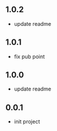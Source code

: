 ## 1.0.2
* update readme

## 1.0.1
* fix pub point

## 1.0.0
* update readme

## 0.0.1
* init project
